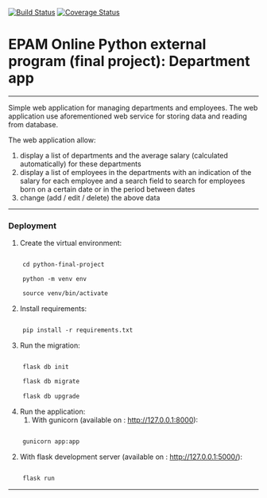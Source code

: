 
[![Build Status](https://app.travis-ci.com/Denworc/python-final-project.svg?branch=main)](https://app.travis-ci.com/Denworc/python-final-project)
[![Coverage Status](https://coveralls.io/repos/github/Denworc/python-final-project/badge.svg?branch=main)](https://coveralls.io/github/Denworc/python-final-project?branch=main)

# EPAM Online Python external program (final project): Department app
***
Simple web application for managing departments and employees. 
The web application use aforementioned web service for storing data and reading from database.

The web application allow:

1. display a list of departments and the average salary (calculated automatically) for these departments
2. display a list of employees in the departments with an indication of the salary for each employee and a search field to search for employees born on a certain date or in the period between dates 
3. change (add / edit / delete) the above data
***
### Deployment

1. Create the virtual environment: 
```html

    cd python-final-project

    python -m venv env

    source venv/bin/activate

```
2. Install requirements:
```html

    pip install -r requirements.txt

```
3. Run the migration:
```html

    flask db init
    
    flask db migrate
    
    flask db upgrade

```
4. Run the application:
   1. With gunicorn (available on : http://127.0.0.1:8000):
```html

    gunicorn app:app

```
   2. With flask development server (available on : http://127.0.0.1:5000/):
```html

    flask run

```
***




